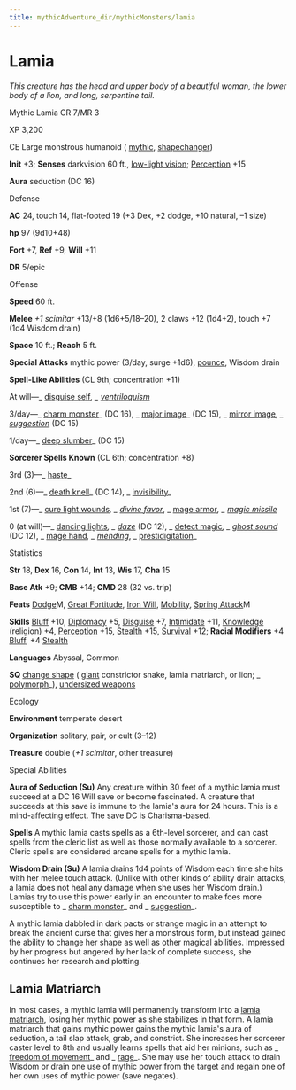 ```yaml
---
title: mythicAdventure_dir/mythicMonsters/lamia
---
```

# Lamia

_This creature has the head and upper body of a beautiful woman, the lower body of a lion, and long, serpentine tail._

Mythic Lamia CR 7/MR 3

XP 3,200

CE Large monstrous humanoid ( [mythic](mythicAdventure_dir/mythicMonsters#_mythic-subtype), [shapechanger](monsters/creatureTypes#_shapechanger-subtype))

**Init** +3; **Senses** darkvision 60 ft., [low-light vision](monster_dir/universalMonsterRules#_low-light-vision); [Perception](skills/perception#_perception) +15

**Aura** seduction (DC 16)

Defense

**AC** 24, touch 14, flat-footed 19 (+3 Dex, +2 dodge, +10 natural, –1 size)

**hp** 97 (9d10+48)

**Fort** +7, **Ref** +9, **Will** +11

**DR** 5/epic

Offense

**Speed** 60 ft.

**Melee** _+1 scimitar_ +13/+8 (1d6+5/18–20), 2 claws +12 (1d4+2), touch +7 (1d4 Wisdom drain)

**Space** 10 ft.; **Reach** 5 ft.

**Special Attacks** mythic power (3/day, surge +1d6), [pounce](monster_dir/universalMonsterRules#_pounce), Wisdom drain

**Spell-Like Abilities** (CL 9th; concentration +11)

At will—_ [disguise self](spells/disguiseSelf#_disguise-self)_, _ [ventriloquism](spell_dir/ventriloquism#_ventriloquism)_

3/day—_ [charm monster](spell_dir/charmMonster#_charm-monster)_ (DC 16), _ [major image](spells/majorImage#_major-image)_ (DC 15), _ [mirror image](spell_dir/mirrorImage#_mirror-image)_, _ [suggestion](spells/suggestion#_suggestion)_ (DC 15)

1/day—_ [deep slumber](spell_dir/deepSlumber#_deep-slumber)_ (DC 15)

**Sorcerer Spells Known** (CL 6th; concentration +8)

3rd (3)—_ [haste](spells/haste#_haste)_

2nd (6)—_ [death knell](spell_dir/deathKnell#_death-knell)_ (DC 14), _ [invisibility](spells/invisibility#_invisibility)_

1st (7)—_ [cure light wounds](spell_dir/cureLightWounds#_cure-light-wounds)_, _ [divine favor](spells/divineFavor#_divine-favor)_, _ [mage armor](spell_dir/mageArmor#_mage-armor)_, _ [magic missile](spells/magicMissile#_magic-missile)_

0 (at will)—_ [dancing lights](spell_dir/dancingLights#_dancing-lights)_, _ [daze](spells/daze#_daze)_ (DC 12), _ [detect magic](spell_dir/detectMagic#_detect-magic)_, _ [ghost sound](spells/ghostSound#_ghost-sound)_ (DC 12), _ [mage hand](spell_dir/mageHand#_mage-hand)_, _ [mending](spells/mending#_mending)_, _ [prestidigitation](spell_dir/prestidigitation#_prestidigitation)_

Statistics

**Str** 18, **Dex** 16, **Con** 14, **Int** 13, **Wis** 17, **Cha** 15

**Base Atk** +9; **CMB** +14; **CMD** 28 (32 vs. trip)

**Feats** [Dodge](mythicAdventures/mythicFeats#_dodge-mythic)M, [Great Fortitude](feats#_great-fortitude), [Iron Will](feats#_iron-will), [Mobility](feats#_mobility), [Spring Attack](feats#_spring-attack)M

**Skills** [Bluff](skill_dir/bluff#_bluff) +10, [Diplomacy](skills/diplomacy#_diplomacy) +5, [Disguise](skill_dir/disguise#_disguise) +7, [Intimidate](skills/intimidate#_intimidate) +11, [Knowledge](skill_dir/knowledge#_knowledge) (religion) +4, [Perception](skills/perception#_perception) +15, [Stealth](skill_dir/stealth#_stealth) +15, [Survival](skills/survival#_survival) +12; **Racial Modifiers** +4 [Bluff](skill_dir/bluff#_bluff), +4 [Stealth](skills/stealth#_stealth)

**Languages** Abyssal, Common

**SQ** [change shape](monster_dir/universalMonsterRules#_change-shape) ( [giant](monsters/creatureTypes#_giant-subtype) constrictor snake, lamia matriarch, or lion; _ [polymorph](spell_dir/polymorph#_polymorph)_), [undersized weapons](monsters/universalMonsterRules#_undersized-weapons)

Ecology

**Environment** temperate desert

**Organization** solitary, pair, or cult (3–12)

**Treasure** double (_+1 scimitar_, other treasure)

Special Abilities

**Aura of Seduction (Su)** Any creature within 30 feet of a mythic lamia must succeed at a DC 16 Will save or become fascinated. A creature that succeeds at this save is immune to the lamia's aura for 24 hours. This is a mind-affecting effect. The save DC is Charisma-based.

**Spells** A mythic lamia casts spells as a 6th-level sorcerer, and can cast spells from the cleric list as well as those normally available to a sorcerer. Cleric spells are considered arcane spells for a mythic lamia.

**Wisdom Drain (Su)** A lamia drains 1d4 points of Wisdom each time she hits with her melee touch attack. (Unlike with other kinds of ability drain attacks, a lamia does not heal any damage when she uses her Wisdom drain.) Lamias try to use this power early in an encounter to make foes more susceptible to _ [charm monster](spell_dir/charmMonster#_charm-monster)_ and _ [suggestion](spells/suggestion#_suggestion)_.

A mythic lamia dabbled in dark pacts or strange magic in an attempt to break the ancient curse that gives her a monstrous form, but instead gained the ability to change her shape as well as other magical abilities. Impressed by her progress but angered by her lack of complete success, she continues her research and plotting.

## Lamia Matriarch

In most cases, a mythic lamia will permanently transform into a [lamia matriarch](additionalMonster_dir/lamiaMatriarch#_lamia-matriarch), losing her mythic power as she stabilizes in that form. A lamia matriarch that gains mythic power gains the mythic lamia's aura of seduction, a tail slap attack, grab, and constrict. She increases her sorcerer caster level to 8th and usually learns spells that aid her minions, such as _ [freedom of movement](spells/freedomOfMovement#_freedom-of-movement)_ and _ [rage](spell_dir/rage#_rage)_. She may use her touch attack to drain Wisdom or drain one use of mythic power from the target and regain one of her own uses of mythic power (save negates).

